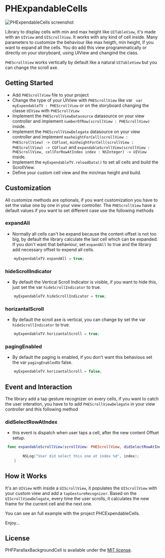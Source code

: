 PHExpandableCells
===================

![PHExpendableCells screenshot](https://github.com/pi3r0/PHExpendableCells/blob/master/images/example.PNG?raw=true "Screenshot")

Library to display cells with min and max height like `UITableView`, it's made with an `UIView` and `UIScrollView`. It works with any kind of cell inside. Many parameters to customize the behaviour like max heigth, min height, if you want to expand all the cells. You do add this view programmatically or directly on your storyboard, using UIView and changind the class. 

`PHEScrollView` works vertically by default like a natural `UITableView` but you can change the scroll axe. 


## Getting Started

- Add `PHEScrollView` file to your project
- Change the type of your UIView with `PHEScrollView` like var ` var myExpendableTV : PHEScrollView` or on the storyboard changing the classe `UIView` with `PHEScrollView`
- Implement the `PHEScrollViewDatasource` datasource on your view controller and implement `numberOfRow(scrollView : PHEScrollView)` inside.
- Implement the `PHEScrollViewDelegate` datasource on your view controller and implement `maxheightForCell(scrollView : PHEScrollView) -> CGFloat`, `minheightForCell(scrollView : PHEScrollView) -> CGFloat` and `expandableScrollView(scrollView : PHEScrollView, cellForRowAtIndex index : NSInteger) -> UIView` inside.
- Implement the `myExpendableTV.reloadData()` to set all cells and build the ScrollView.
- Define your custom cell view and the min/max height and build.

## Customization 

All customize methods are optionals, if you want customization you have to set the value one by one in your view controller.
The `PHEScrollView` have a default values if you want to set different case use the following methods

### expandAll

- Normally all cells can't be expand because the content offset is not too big, by default the library calculate the last cell which can be expanded. If you don't want that behaviour, set `expandAll` to true and the library add necessary offset to expend all cells.

```swift
	myExpendableTV.expandAll = true;
```

### hideScrollIndicator

- By default the Vertical Scroll Indicator is visible, if you want to hide this, just set the var `hideScrollIndicator` to true. 

```swift
 	myExpendableTV.hideScrollIndicator = true;
```
### horizantalScroll

- By default the scroll axe is vertical, you can change by set the var `hideScrollIndicator` to true. 

```swift
 	myExpendableTV.horizantalScroll = true;
```

### pagingEnabled

- By default the paging is enabled, if you don't want this behavious set the var `pagingEnabled`to false. 

```swift
 	myExpendableTV.horizantalScroll = false;
```

## Event and Interaction 

The library add a tap gesture recognizer on every cells, if you want to catch the user interation, you have to to add `PHEScrollViewDelegate` in your view controller and this following method 

### didSelectRowAtIndex

- this event is dispatch when user taps a cell, after the new content Offset setup.
```swift
 func expandableScrollView(scrollView: PHEScrollView, didSelectRowAtIndex index: NSInteger) {
       
        NSLog("User did select this one at index %d", index);
    }
```


## How it Works

It's an `UIView` with inside a `UIScrollView`, it populates the `UIScrollView` with your custom view and add a `tapGestureRecognizer`. Based on the `UIScrollViewDelegate`, every time the user scrolls, it calculates the new frame for the current cell and the next one. 


You can see an full example with the project PHCExpendableCells.

Enjoy...

## License

PHFParallaxBackgroundCell is available under the [MIT license](LICENSE).